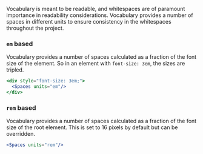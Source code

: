 Vocabulary is meant to be readable, and whitespaces are of paramount importance
in readability considerations. Vocabulary provides a number of spaces in 
different units to ensure consistency in the whitespaces throughout the project.

### `em` based

Vocabulary provides a number of spaces calculated as a fraction of the font size
of the element. So in an element with `font-size: 3em`, the sizes are 
tripled.

```jsx { "props": { "className": "no-i18n" } }
<div style="font-size: 3em;">
  <Spaces units="em"/>
</div>
```

### `rem` based

Vocabulary provides a number of spaces calculated as a fraction of the font size
of the root element. This is set to 16 pixels by default but can be overridden.

```jsx { "props": { "className": "no-i18n" } }
<Spaces units="rem"/>
```
